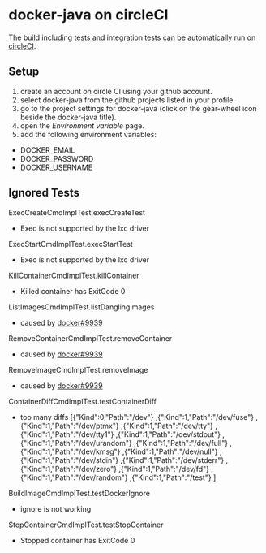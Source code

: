 # docker-java on circleCI

The build including tests and integration tests can be automatically run on [circleCI](https://circleci.com/).

## Setup

1. create an account on circle CI using your github account.
2. select docker-java from the github projects listed in your profile.
3. go to the project settings for docker-java (click on the gear-wheel icon beside the docker-java title).
4. open the *Environment variable* page.
5. add the following environment variables:

- DOCKER_EMAIL
- DOCKER_PASSWORD
- DOCKER_USERNAME

## Ignored Tests

ExecCreateCmdImplTest.execCreateTest

- Exec is not supported by the lxc driver

ExecStartCmdImplTest.execStartTest

- Exec is not supported by the lxc driver

KillContainerCmdImplTest.killContainer

- Killed container has ExitCode 0

ListImagesCmdImplTest.listDanglingImages

- caused by [docker#9939](https://github.com/docker/docker/issues/9939)

RemoveContainerCmdImplTest.removeContainer

- caused by [docker#9939](https://github.com/docker/docker/issues/9939)

RemoveImageCmdImplTest.removeImage

- caused by [docker#9939](https://github.com/docker/docker/issues/9939)

ContainerDiffCmdImplTest.testContainerDiff

- too many
  diffs [{"Kind":0,"Path":"/dev"} ,{"Kind":1,"Path":"/dev/fuse"} ,{"Kind":1,"Path":"/dev/ptmx"} ,{"Kind":1,"Path":"/dev/tty"} ,{"Kind":1,"Path":"/dev/tty1"} ,{"Kind":1,"Path":"/dev/stdout"} ,{"Kind":1,"Path":"/dev/urandom"} ,{"Kind":1,"Path":"/dev/full"} ,{"Kind":1,"Path":"/dev/kmsg"} ,{"Kind":1,"Path":"/dev/null"} ,{"Kind":1,"Path":"/dev/stdin"} ,{"Kind":1,"Path":"/dev/stderr"} ,{"Kind":1,"Path":"/dev/zero"} ,{"Kind":1,"Path":"/dev/fd"} ,{"Kind":1,"Path":"/dev/random"} ,{"Kind":1,"Path":"/test"} ]

BuildImageCmdImplTest.testDockerIgnore

- ignore is not working

StopContainerCmdImplTest.testStopContainer

- Stopped container has ExitCode 0

